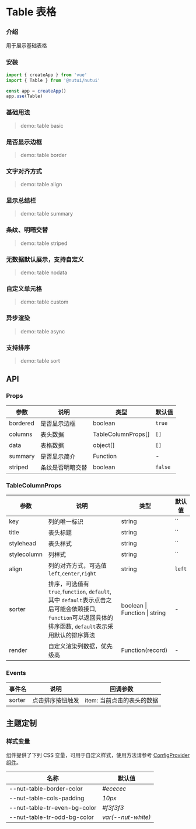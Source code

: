 # Table 表格

### 介绍

用于展示基础表格

### 安装

```js
import { createApp } from 'vue'
import { Table } from '@nutui/nutui'

const app = createApp()
app.use(Table)
```

### 基础用法

> demo: table basic

### 是否显示边框

> demo: table border

### 文字对齐方式

> demo: table align

### 显示总结栏

> demo: table summary

### 条纹、明暗交替

> demo: table striped

### 无数据默认展示，支持自定义

> demo: table nodata

### 自定义单元格

> demo: table custom

### 异步渲染

> demo: table async

### 支持排序

> demo: table sort

## API

### Props

| 参数 | 说明 | 类型 | 默认值 |
| --- | --- | --- | --- |
| bordered | 是否显示边框 | boolean | `true` |
| columns | 表头数据 | TableColumnProps[] | `[]` |
| data | 表格数据 | object[] | `[]` |
| summary | 是否显示简介 | Function | - |
| striped | 条纹是否明暗交替 | boolean | `false` |

### TableColumnProps

| 参数 | 说明 | 类型 | 默认值 |
| --- | --- | --- | --- |
| key | 列的唯一标识 | string | `` |
| title | 表头标题 | string | `` |
| stylehead | 表头样式 | string | `` |
| stylecolumn | 列样式 | string | `` |
| align | 列的对齐方式，可选值`left`,`center`,`right` | string | `left` |
| sorter | 排序，可选值有 `true`,`function`, `default`, 其中 `default`表示点击之后可能会依赖接口, `function`可以返回具体的排序函数, `default`表示采用默认的排序算法 | boolean \| Function \| string | - |
| render | 自定义渲染列数据，优先级高 | Function(record) | - |

### Events

| 事件名 | 说明 | 回调参数 |
| --- | --- | --- |
| sorter | 点击排序按钮触发 | item: 当前点击的表头的数据 |

## 主题定制

### 样式变量

组件提供了下列 CSS 变量，可用于自定义样式，使用方法请参考 [ConfigProvider 组件](#/zh-CN/component/configprovider)。

| 名称 | 默认值 |
| --- | --- |
| --nut-table-border-color | _#ececec_ |
| --nut-table-cols-padding | _10px_ |
| --nut-table-tr-even-bg-color | _#f3f3f3_ |
| --nut-table-tr-odd-bg-color | _var(--nut-white)_ |
